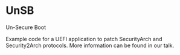 # UnSB

Un-Secure Boot

Example code for a UEFI application to patch SecurityArch and Security2Arch protocols.
More information can be found in our talk.
